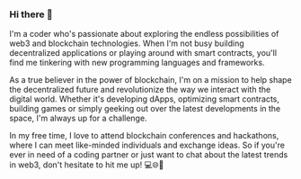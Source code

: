 ### Hi there 👋

I'm a coder who's passionate about exploring the endless possibilities of web3 and blockchain technologies. When I'm not busy building decentralized applications or playing around with smart contracts, you'll find me tinkering with new programming languages and frameworks.

As a true believer in the power of blockchain, I'm on a mission to help shape the decentralized future and revolutionize the way we interact with the digital world. Whether it's developing dApps, optimizing smart contracts, building games or simply geeking out over the latest developments in the space, I'm always up for a challenge.

In my free time, I love to attend blockchain conferences and hackathons, where I can meet like-minded individuals and exchange ideas. So if you're ever in need of a coding partner or just want to chat about the latest trends in web3, don't hesitate to hit me up! 💻🌐🔗

